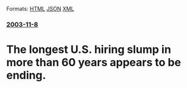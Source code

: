 
Formats: [HTML](/news/2003/11/8/the-longest-u-s-hiring-slump-in-more-than-60-years-appears-to-be-ending.html)  [JSON](/news/2003/11/8/the-longest-u-s-hiring-slump-in-more-than-60-years-appears-to-be-ending.json)  [XML](/news/2003/11/8/the-longest-u-s-hiring-slump-in-more-than-60-years-appears-to-be-ending.xml)  

### [2003-11-8](/news/2003/11/8/index.md)

##### 
#  The longest U.S. hiring slump in more than 60 years appears to be ending.



